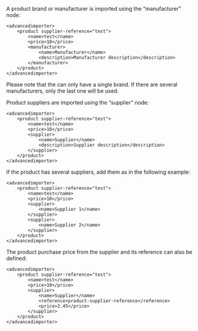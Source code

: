 ﻿A product brand or manufacturer is imported using the “manufacturer” node: 
```
<advancedimporter>
    <product supplier-reference="test">
        <name>test</name>
        <price>10</price>
        <manufacturer>
            <name>Manufacturer</name>
            <description>Manufacturer description</description>
        </manufacturer>
    </product>
</advancedimporter>
```
Please note that the can only have a single brand. If there are several manufacturers, only the last one will be used. 


Product suppliers are imported using the “supplier” node: 
```
<advancedimporter>
    <product supplier-reference="test">
        <name>test</name>
        <price>10</price>
        <supplier>
            <name>Supplier</name>
            <description>Supplier description</description>
        </supplier>
    </product>
</advancedimporter>
```

If the product has several suppliers, add them as in the following example: 
```
<advancedimporter>
    <product supplier-reference="test">
        <name>test</name>
        <price>10</price>
        <supplier>
            <name>Supplier 1</name>
        </supplier>
        <supplier>
            <name>Supplier 2</name>
        </supplier>
    </product>
</advancedimporter>
```

The product purchase price from the supplier and its reference can also be defined: 
```
<advancedimporter>
    <product supplier-reference="test">
        <name>test</name>
        <price>10</price>
        <supplier>
            <name>Supplier</name>
            <reference>product-supplier-reference</reference>
            <price>2.45</price>
        </supplier>
    </product>
</advancedimporter>
```
